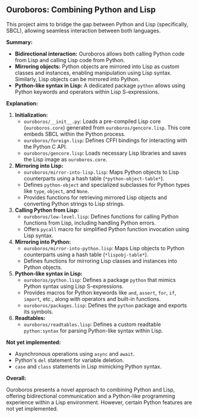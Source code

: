 ## Ouroboros: Combining Python and Lisp

This project aims to bridge the gap between Python and Lisp (specifically, SBCL), allowing seamless interaction between both languages.

**Summary:**

* **Bidirectional interaction:** Ouroboros allows both calling Python code from Lisp and calling Lisp code from Python.
* **Mirroring objects:** Python objects are mirrored into Lisp as custom classes and instances, enabling manipulation using Lisp syntax. Similarly, Lisp objects can be mirrored into Python.
* **Python-like syntax in Lisp:** A dedicated package `python` allows using Python keywords and operators within Lisp S-expressions.

**Explanation:**

1. **Initialization:**
    * `ouroboros/__init__.py`:  Loads a pre-compiled Lisp core (`ouroboros.core`) generated from `ouroboros/gencore.lisp`.  This core embeds SBCL within the Python process.
    * `ouroboros/foreign.lisp`: Defines CFFI bindings for interacting with the Python C API.
    * `ouroboros/gencore.lisp`: Loads necessary Lisp libraries and saves the Lisp image as `ouroboros.core`.
2. **Mirroring into Lisp:**
    * `ouroboros/mirror-into-lisp.lisp`: Maps Python objects to Lisp counterparts using a hash table (`*python-object-table*`). 
    * Defines `python-object` and specialized subclasses for Python types like `type`, `object`, and `None`.
    * Provides functions for retrieving mirrored Lisp objects and converting Python strings to Lisp strings.
3. **Calling Python from Lisp:**
    * `ouroboros/low-level.lisp`: Defines functions for calling Python functions from Lisp, including handling Python errors.
    * Offers `pycall` macro for simplified Python function invocation using Lisp syntax.
4. **Mirroring into Python:**
    * `ouroboros/mirror-into-python.lisp`: Maps Lisp objects to Python counterparts using a hash table (`*lispobj-table*`).
    * Defines functions for mirroring Lisp classes and instances into Python objects.
5. **Python-like syntax in Lisp:**
    * `ouroboros/python.lisp`: Defines a package `python` that mimics Python syntax using Lisp S-expressions. 
    * Provides macros for Python keywords like `and`, `assert`, `for`, `if`, `import`, etc., along with operators and built-in functions.
    * `ouroboros/packages.lisp`: Defines the `python` package and exports its symbols.
6. **Readtables:**
    * `ouroboros/readtables.lisp`: Defines a custom readtable `python:syntax` for parsing Python-like syntax within Lisp.

**Not yet implemented:**

* Asynchronous operations using `async` and `await`.
* Python's `del` statement for variable deletion.
* `case` and `class` statements in Lisp mimicking Python syntax.

**Overall:**

Ouroboros presents a novel approach to combining Python and Lisp, offering bidirectional communication and a Python-like programming experience within a Lisp environment. However, certain Python features are not yet implemented.


